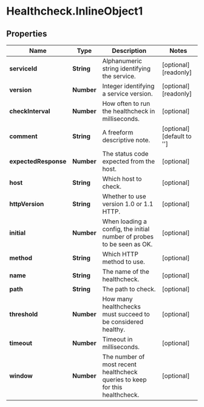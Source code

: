 # Healthcheck.InlineObject1

## Properties

Name | Type | Description | Notes
------------ | ------------- | ------------- | -------------
**serviceId** | **String** | Alphanumeric string identifying the service. | [optional] [readonly] 
**version** | **Number** | Integer identifying a service version. | [optional] [readonly] 
**checkInterval** | **Number** | How often to run the healthcheck in milliseconds. | [optional] 
**comment** | **String** | A freeform descriptive note. | [optional] [default to &#39;&#39;]
**expectedResponse** | **Number** | The status code expected from the host. | [optional] 
**host** | **String** | Which host to check. | [optional] 
**httpVersion** | **String** | Whether to use version 1.0 or 1.1 HTTP. | [optional] 
**initial** | **Number** | When loading a config, the initial number of probes to be seen as OK. | [optional] 
**method** | **String** | Which HTTP method to use. | [optional] 
**name** | **String** | The name of the healthcheck. | [optional] 
**path** | **String** | The path to check. | [optional] 
**threshold** | **Number** | How many healthchecks must succeed to be considered healthy. | [optional] 
**timeout** | **Number** | Timeout in milliseconds. | [optional] 
**window** | **Number** | The number of most recent healthcheck queries to keep for this healthcheck. | [optional] 


